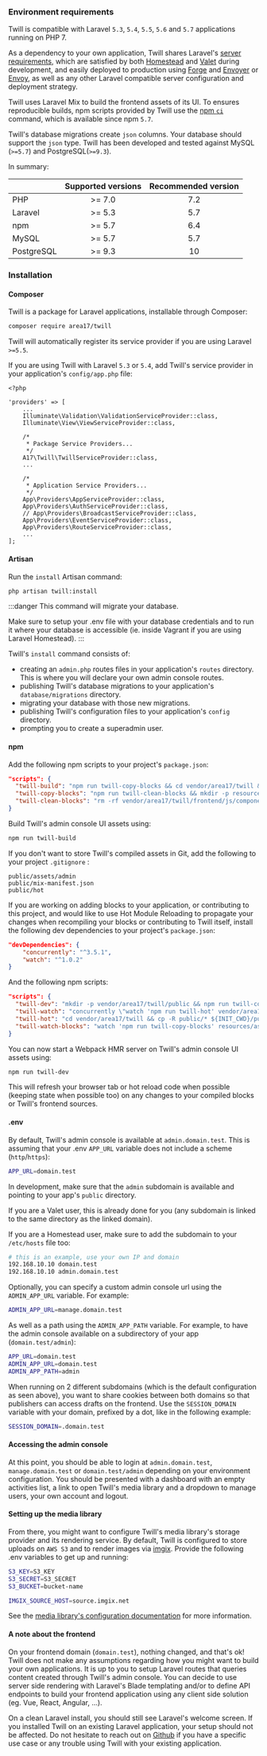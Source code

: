 ### Environment requirements
Twill is compatible with Laravel `5.3`, `5.4`, `5.5`, `5.6` and `5.7` applications running on PHP 7.

As a dependency to your own application, Twill shares Laravel's [server requirements](https://laravel.com/docs/5.6/installation#server-requirements), which are satisfied by both [Homestead](https://laravel.com/docs/5.6/homestead) and [Valet](https://laravel.com/docs/5.6/valet) during development, and easily deployed to production using [Forge](https://forge.laravel.com) and [Envoyer](https://envoyer.io) or [Envoy](https://laravel.com/docs/envoy), as well as any other Laravel compatible server configuration and deployment strategy.

Twill uses Laravel Mix to build the frontend assets of its UI. To ensures reproducible builds, npm scripts provided by Twill use the [npm `ci`](https://blog.npmjs.org/post/171556855892/introducing-npm-ci-for-faster-more-reliable) command, which is available since npm `5.7`.

Twill's database migrations create `json` columns. Your database should support the `json` type. Twill has been developed and tested against MySQL (`>=5.7`) and PostgreSQL(`>=9.3`).

In summary:

|            | Supported versions | Recommended version |
|:-----------|:------------------:|:-------------------:|
| PHP        | >= 7.0             | 7.2                 |
| Laravel    | >= 5.3             | 5.7                 |
| npm        | >= 5.7             | 6.4                 |
| MySQL      | >= 5.7             | 5.7                 |
| PostgreSQL | >= 9.3             | 10                  |


### Installation

#### Composer
Twill is a package for Laravel applications, installable through Composer:

```bash
composer require area17/twill
```

Twill will automatically register its service provider if you are using Laravel `>=5.5`. 

If you are using Twill with Laravel `5.3` or `5.4`, add Twill's service provider in your application's `config/app.php` file:

```php{11}
<?php

'providers' => [
    ...
    Illuminate\Validation\ValidationServiceProvider::class,
    Illuminate\View\ViewServiceProvider::class,

    /*
     * Package Service Providers...
     */
    A17\Twill\TwillServiceProvider::class,
    ...

    /*
     * Application Service Providers...
     */
    App\Providers\AppServiceProvider::class,
    App\Providers\AuthServiceProvider::class,
    // App\Providers\BroadcastServiceProvider::class,
    App\Providers\EventServiceProvider::class,
    App\Providers\RouteServiceProvider::class,
    ...
];
```

#### Artisan

Run the `install` Artisan command: 

```bash
php artisan twill:install
```

:::danger
This command will migrate your database. 

Make sure to setup your .env file with your database credentials and to run it where your database is accessible (ie. inside Vagrant if you are using Laravel Homestead).
:::

Twill's `install` command consists of:
- creating an `admin.php` routes files in your application's `routes` directory. This is where you will declare your own admin console routes.
- publishing Twill's database migrations to your application's `database/migrations` directory.
- migrating your database with those new migrations.
- publishing Twill's configuration files to your application's `config` directory.
- prompting you to create a superadmin user.

#### npm

Add the following npm scripts to your project's `package.json`:

```json
"scripts": {
  "twill-build": "npm run twill-copy-blocks && cd vendor/area17/twill && npm ci && npm run prod && cp -R public/* ${INIT_CWD}/public",
  "twill-copy-blocks": "npm run twill-clean-blocks && mkdir -p resources/assets/js/blocks/ && mkdir -p vendor/area17/twill/frontend/js/components/blocks/customs/ && cp -R resources/assets/js/blocks/* vendor/area17/twill/frontend/js/components/blocks/customs",
  "twill-clean-blocks": "rm -rf vendor/area17/twill/frontend/js/components/blocks/customs/*"
}
```

Build Twill's admin console UI assets using:

```bash
npm run twill-build
```

If you don't want to store Twill's compiled assets in Git, add the following to your project `.gitignore` :
```
public/assets/admin
public/mix-manifest.json
public/hot
```

If you are working on adding blocks to your application, or contributing to this project, and would like to use Hot Module Reloading to propagate your changes when recompiling your blocks or contributing to Twill itself, install the following dev dependencies to your project's `package.json`:

```json
"devDependencies": {
    "concurrently": "^3.5.1",
    "watch": "^1.0.2"
}
```

And the following npm scripts: 

```json
"scripts": {
  "twill-dev": "mkdir -p vendor/area17/twill/public && npm run twill-copy-blocks && concurrently \"cd vendor/area17/twill && npm ci && npm run hot\" \"npm run twill-watch\" && npm run twill-clean-blocks",
  "twill-watch": "concurrently \"watch 'npm run twill-hot' vendor/area17/twill/public --wait=2 --interval=0.1\" \"npm run twill-watch-blocks\"",
  "twill-hot": "cd vendor/area17/twill && cp -R public/* ${INIT_CWD}/public",
  "twill-watch-blocks": "watch 'npm run twill-copy-blocks' resources/assets/js/blocks --wait=2 --interval=0.1"
}
```

You can now start a Webpack HMR server on Twill's admin console UI assets using:

```bash
npm run twill-dev
```

This will refresh your browser tab or hot reload code when possible (keeping state when possible too) on any changes to your compiled blocks or Twill's frontend sources.

#### .env

By default, Twill's admin console is available at `admin.domain.test`. This is assuming that your .env `APP_URL` variable does not include a scheme (`http`/`https`):

```bash
APP_URL=domain.test
```

In development, make sure that the `admin` subdomain is available and pointing to your app's `public` directory. 

If you are a Valet user, this is already done for you (any subdomain is linked to the same directory as the linked domain). 

If you are a Homestead user, make sure to add the subdomain to your `/etc/hosts` file too:

```bash
# this is an example, use your own IP and domain
192.168.10.10 domain.test
192.168.10.10 admin.domain.test
```

Optionally, you can specify a custom admin console url using the `ADMIN_APP_URL` variable. For example:

```bash
ADMIN_APP_URL=manage.domain.test
```

As well as a path using the `ADMIN_APP_PATH` variable. For example, to have the admin console available on a subdirectory of your app (`domain.test/admin`):

```bash
APP_URL=domain.test
ADMIN_APP_URL=domain.test
ADMIN_APP_PATH=admin
```

When running on 2 different subdomains (which is the default configuration as seen above), you  want to share cookies between both domains so that publishers can access drafts on the frontend. Use the `SESSION_DOMAIN` variable with your domain, prefixed by a dot, like in the following example:

```bash
SESSION_DOMAIN=.domain.test
```

#### Accessing the admin console

At this point, you should be able to login at `admin.domain.test`, `manage.domain.test` or `domain.test/admin` depending on your environment configuration. You should be presented with a dashboard with an empty activities list, a link to open Twill's media library and a dropdown to manage users, your own account and logout.

#### Setting up the media library

From there, you might want to configure Twill's media library's storage provider and its rendering service. By default, Twill is configured to store uploads on `AWS S3` and to render images via [imgix](https://imgix.com). Provide the following .env variables to get up and running:

```bash
S3_KEY=S3_KEY
S3_SECRET=S3_SECRET
S3_BUCKET=bucket-name

IMGIX_SOURCE_HOST=source.imgix.net
```

See the [media library's configuration documentation](#media-library-2) for more information.

#### A note about the frontend

On your frontend domain (`domain.test`), nothing changed, and that's ok! Twill does not make any assumptions regarding how you might want to build your own applications. It is up to you to setup Laravel routes that queries content created through Twill's admin console. You can decide to use server side rendering with Laravel's Blade templating and/or to define API endpoints to build your frontend application using any client side solution (eg. Vue, React, Angular, ...).

On a clean Laravel install, you should still see Laravel's welcome screen. If you installed Twill on an existing Laravel application, your setup should not be affected. Do not hesitate to reach out on [Github](https://github.com/area17/twill/issues) if you have a specific use case or any trouble using Twill with your existing application.
